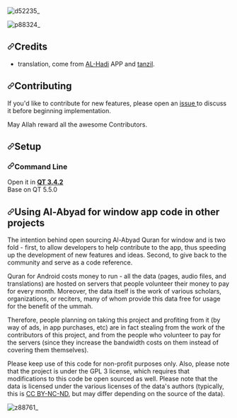 
![d52235_](https://user-images.githubusercontent.com/40136724/178233343-0da87625-ed74-4256-bbb6-b3a333a57c18.jpg)

![p88324_](https://user-images.githubusercontent.com/40136724/178233585-920d2f34-f73e-4a1c-bb13-26ce20e8e6bf.jpg)

<div align="left" dir="auto">
<h2 dir="auto"><a aria-hidden="true" class="anchor" href="#credits" id="user-content-credits"><svg aria-hidden="true" class="octicon octicon-link" height="16" version="1.1" viewbox="0 0 16 16" width="16"><path d="M7.775 3.275a.75.75 0 001.06 1.06l1.25-1.25a2 2 0 112.83 2.83l-2.5 2.5a2 2 0 01-2.83 0 .75.75 0 00-1.06 1.06 3.5 3.5 0 004.95 0l2.5-2.5a3.5 3.5 0 00-4.95-4.95l-1.25 1.25zm-4.69 9.64a2 2 0 010-2.83l2.5-2.5a2 2 0 012.83 0 .75.75 0 001.06-1.06 3.5 3.5 0 00-4.95 0l-2.5 2.5a3.5 3.5 0 004.95 4.95l1.25-1.25a.75.75 0 00-1.06-1.06l-1.25 1.25a2 2 0 01-2.83 0z" fill-rule="evenodd"></path></svg></a>Credits</h2>

<ul dir="auto">
	<li dir="ltr">translation,&nbsp;come from <a href="https://rasekhoon.net/software/show/660960/%D9%86%D8%B1%D9%85-%D8%A7%D9%81%D8%B2%D8%A7%D8%B1-%D9%82%D8%B1%D8%A2%D9%86%DB%8C-%D8%A7%D9%84%D9%87%D8%A7%D8%AF%DB%8C-%D8%A8%D8%A7-%D9%82%D8%B1%D8%A7%D8%A6%D8%AA-%D9%88-%D8%AA%D8%B1%D8%AC%D9%85%D9%87-%D8%AA%D9%85%D8%A7%D9%85-%D9%82%D8%B1%D8%A2%D9%86-%D9%85%D8%AC%DB%8C%D8%AF-%D9%88-%D8%A7%D9%85%DA%A9%D8%A7%D9%86%D8%A7%D8%AA-%D9%85%D9%86%D8%AD%D8%B5%D8%B1-%D8%A8%D9%87-%D9%81%D8%B1%D8%AF">AL-Hadi</a> APP and&nbsp;<a href="http://tanzil.net" rel="nofollow">tanzil</a>.</li>
</ul>

<h2 dir="auto"><a aria-hidden="true" class="anchor" href="#contributing" id="user-content-contributing"><svg aria-hidden="true" class="octicon octicon-link" height="16" version="1.1" viewbox="0 0 16 16" width="16"><path d="M7.775 3.275a.75.75 0 001.06 1.06l1.25-1.25a2 2 0 112.83 2.83l-2.5 2.5a2 2 0 01-2.83 0 .75.75 0 00-1.06 1.06 3.5 3.5 0 004.95 0l2.5-2.5a3.5 3.5 0 00-4.95-4.95l-1.25 1.25zm-4.69 9.64a2 2 0 010-2.83l2.5-2.5a2 2 0 012.83 0 .75.75 0 001.06-1.06 3.5 3.5 0 00-4.95 0l-2.5 2.5a3.5 3.5 0 004.95 4.95l1.25-1.25a.75.75 0 00-1.06-1.06l-1.25 1.25a2 2 0 01-2.83 0z" fill-rule="evenodd"></path></svg></a>Contributing</h2>

<p dir="auto">If you&#39;d like to contribute&nbsp;for new features, please open an <a href="https://github.com/Al-Abyad/Al-Abyad-Quran-windows-App/issues">issue </a>to discuss it before beginning implementation.</p>

<p dir="auto">May Allah reward all the awesome Contributors.</p>

<h2 dir="auto"><a aria-hidden="true" class="anchor" href="#setup" id="user-content-setup"><svg aria-hidden="true" class="octicon octicon-link" height="16" version="1.1" viewbox="0 0 16 16" width="16"><path d="M7.775 3.275a.75.75 0 001.06 1.06l1.25-1.25a2 2 0 112.83 2.83l-2.5 2.5a2 2 0 01-2.83 0 .75.75 0 00-1.06 1.06 3.5 3.5 0 004.95 0l2.5-2.5a3.5 3.5 0 00-4.95-4.95l-1.25 1.25zm-4.69 9.64a2 2 0 010-2.83l2.5-2.5a2 2 0 012.83 0 .75.75 0 001.06-1.06 3.5 3.5 0 00-4.95 0l-2.5 2.5a3.5 3.5 0 004.95 4.95l1.25-1.25a.75.75 0 00-1.06-1.06l-1.25 1.25a2 2 0 01-2.83 0z" fill-rule="evenodd"></path></svg></a>Setup</h2>

<h3 dir="auto"><a aria-hidden="true" class="anchor" href="#command-line" id="user-content-command-line"><svg aria-hidden="true" class="octicon octicon-link" height="16" version="1.1" viewbox="0 0 16 16" width="16"><path d="M7.775 3.275a.75.75 0 001.06 1.06l1.25-1.25a2 2 0 112.83 2.83l-2.5 2.5a2 2 0 01-2.83 0 .75.75 0 00-1.06 1.06 3.5 3.5 0 004.95 0l2.5-2.5a3.5 3.5 0 00-4.95-4.95l-1.25 1.25zm-4.69 9.64a2 2 0 010-2.83l2.5-2.5a2 2 0 012.83 0 .75.75 0 001.06-1.06 3.5 3.5 0 00-4.95 0l-2.5 2.5a3.5 3.5 0 004.95 4.95l1.25-1.25a.75.75 0 00-1.06-1.06l-1.25 1.25a2 2 0 01-2.83 0z" fill-rule="evenodd"></path></svg></a>Command Line</h3>

<p dir="auto">Open it in <a href="https://download.qt.io/archive/qtcreator/3.4/3.4.2/"><strong>QT 3.4.2</strong></a><br />
Base on QT 5.5.0</p>

<h2 dir="auto"><a aria-hidden="true" class="anchor" href="#using-quran-for-android-code-in-other-projects" id="user-content-using-quran-for-android-code-in-other-projects"><svg aria-hidden="true" class="octicon octicon-link" height="16" version="1.1" viewbox="0 0 16 16" width="16"><path d="M7.775 3.275a.75.75 0 001.06 1.06l1.25-1.25a2 2 0 112.83 2.83l-2.5 2.5a2 2 0 01-2.83 0 .75.75 0 00-1.06 1.06 3.5 3.5 0 004.95 0l2.5-2.5a3.5 3.5 0 00-4.95-4.95l-1.25 1.25zm-4.69 9.64a2 2 0 010-2.83l2.5-2.5a2 2 0 012.83 0 .75.75 0 001.06-1.06 3.5 3.5 0 00-4.95 0l-2.5 2.5a3.5 3.5 0 004.95 4.95l1.25-1.25a.75.75 0 00-1.06-1.06l-1.25 1.25a2 2 0 01-2.83 0z" fill-rule="evenodd"></path></svg></a>Using Al-Abyad for window app code in other projects</h2>

<p dir="auto">The intention behind open sourcing Al-Abyad Quran for window and is two fold - first, to allow developers to help contribute to the app, thus speeding up the development of new features and ideas. Second, to give back to the community and serve as a code reference.</p>

<p dir="auto">Quran for Android costs money to run - all the data (pages, audio files, and translations) are hosted on servers that people volunteer their money to pay for every month. Moreover, the data itself is the work of various scholars, organizations, or reciters, many of whom provide this data free for usage for the benefit of the ummah.</p>

<p dir="auto">Therefore, people planning on taking this project and profiting from it (by way of ads, in app purchases, etc) are in fact stealing from the work of the contributors of this project, and from the people who volunteer to pay for the servers (since they increase the bandwidth costs on them instead of covering them themselves).</p>

<p dir="auto">Please keep use of this code for non-profit purposes only. Also, please note that the project is under the GPL 3 license, which requires that modifications to this code be open sourced as well. Please note that the data is licensed under the various licenses of the data&#39;s authors (typically, this is <a href="https://creativecommons.org/licenses/by-nc-nd/2.0/" rel="nofollow">CC BY-NC-ND</a>, but may differ depending on the source of the data).</p>
</div>

![z88761_](https://user-images.githubusercontent.com/40136724/178233746-48a87404-80a7-4961-b9fa-ee1f11d7d956.jpg)
